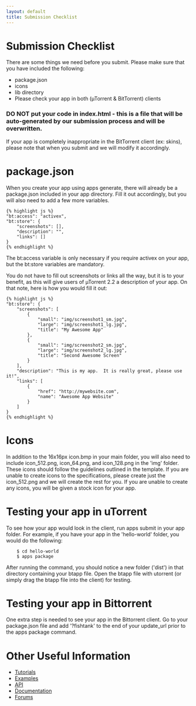 ```yaml
---
layout: default
title: Submission Checklist
---
```


# Submission Checklist 

There are some things we need before you submit.  Please make sure that you have included the following:

- package.json
- icons
- lib directory
- Please check your app in both (&micro;Torrent & BitTorrent) clients

### DO NOT put your code in index.html - this is a file that will be auto-generated by our submission process and will be overwritten.

If your app is completely inappropriate in the BitTorrent client (ex: skins), please note that when you submit and we will modify it accordingly.

# package.json

When you create your app using apps generate, there will already be a package.json included in your app directory.  Fill it out accordingly, but you will also need to add a few more variables.

	{% highlight js %}
	"bt:access": "activex",
	"bt:store": {
		"screenshots": [],
		"description": "",
		"links": []
	}
	{% endhighlight %}

The bt:access variable is only necessary if you require activex on your app, but the bt:store variables are mandatory.

You do not have to fill out screenshots or links all the way, but it is to your benefit, as this will give users of &micro;Torrent 2.2 a description of your app.  On that note, here is how you would fill it out:

	{% highlight js %}
	"bt:store": {
		"screenshots": [
			{
				"small": "img/screenshot1_sm.jpg",
				"large": "img/screenshot1_lg.jpg",
				"title": "My Awesome App"
			},
			{
				"small": "img/screenshot2_sm.jpg",
				"large": "img/screenshot2_lg.jpg",
				"title": "Second Awesome Screen"
			}
		],
		"description": "This is my app.  It is really great, please use it!",
		"links": [
			{
				"href": "http://mywebsite.com",
				"name": "Awesome App Website"
			}
		]
	}
	{% endhighlight %}

# Icons

In addition to the 16x16px icon.bmp in your main folder, you will also need to include icon_512.png, icon_64.png, and icon_128.png in the 'img' folder.  These icons should follow the guidelines outlined in the template.  If you are unable to create icons to the specifications, please create just the icon_512.png and we will create the rest for you.  If you are unable to create any icons, you will be given a stock icon for your app.

# Testing your app in uTorrent

To see how your app would look in the client, run apps submit in your app folder.  For example, if you have your app in the 'hello-world' folder, you would do the following:

		$ cd hello-world
		$ apps package

After running the command, you should notice a new folder ('dist') in that directory containing your btapp file.  Open the btapp file with utorrent (or simply drag the btapp file into the client) for testing.

# Testing your app in Bittorrent

One extra step is needed to see your app in the Bittorrent client.  Go to your package.json file and add '?fishtank' to the end of your update_url prior to the apps package command.

# Other Useful Information

- [Tutorials](http://btapps-sdk.bittorrent.com/doc/tutorials)
- [Examples](http://btapps-sdk.bittorrent.com/examples/)
- [API](http://btapps-sdk.bittorrent.com/doc/api.html)
- [Documentation](http://btapps-sdk.bittorrent.com/doc/)
- [Forums](http://forum.utorrent.com/viewforum.php?id=34)

